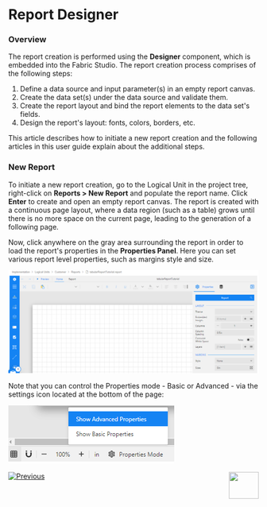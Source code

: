 <web>

# Report Designer

### Overview

The report creation is performed using the **Designer** component, which is embedded into the Fabric Studio. The report creation process comprises of the following steps:

1. Define a data source and input parameter(s) in an empty report canvas. 
2. Create the data set(s) under the data source and validate them.
3. Create the report layout and bind the report elements to the data set's fields. 
4. Design the report's layout: fonts, colors, borders, etc.

This article describes how to initiate a new report creation and the following articles in this user guide explain about the additional steps.

### New Report

To initiate a new report creation, go to the Logical Unit in the project tree, right-click on **Reports > New Report** and populate the report name. Click **Enter** to create and open an empty report canvas. The report is created with a continuous page layout, where a data region (such as a table) grows until there is no more space on the current page, leading to the generation of a following page. 

Now, click anywhere on the gray area surrounding the report in order to load the report's properties in the **Properties Panel**. Here you can set various report level properties, such as margins style and size.

![](images/02_create_new_rep_01.png)

Note that you can control the Properties mode - Basic or Advanced - via the settings icon located at the bottom of the page:

![](images/02_properties_mode.png)



[![Previous](/articles/images/Previous.png)](01_reports_overview.md)[<img align="right" width="60" height="54" src="/articles/images/Next.png">](03_data_binding.md) 

</web>
